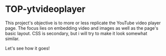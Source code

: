 # TOP-ytvideoplayer

This project's objective is to more or less replicate the YouTube video player page.
The focus lies on embedding video and images as well as the page's basic layout.
CSS is secondary, but i will try to make it look somewhat similar.

Let's see how it goes!